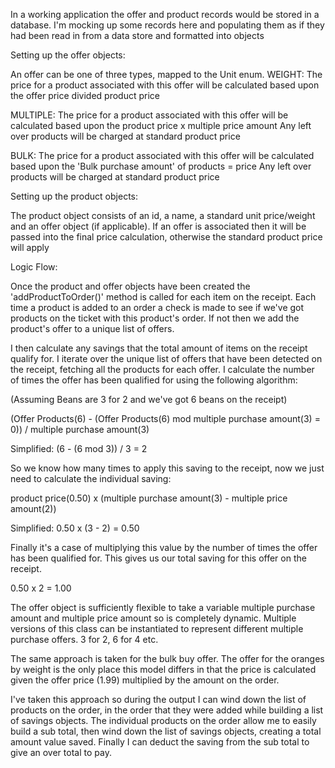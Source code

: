 In a working application the offer and product records would be stored
in a database. I'm mocking up some records here and populating them
as if they had been read in from a data store and formatted into objects

Setting up the offer objects:

An offer can be one of three types, mapped to the Unit enum.
WEIGHT:
The price for a product associated with this offer will be calculated based upon the
offer price divided product price

MULTIPLE:
The price for a product associated with this offer will be calculated based upon the product price x multiple price amount
Any left over products will be charged at standard product price

BULK:
The price for a product associated with this offer will be calculated based upon the 'Bulk purchase amount' of products = price
Any left over products will be charged at standard product price

Setting up the product objects:

The product object consists of an id, a name, a standard unit price/weight and an offer object (if applicable). If an offer is associated then it will be passed into the final price calculation, otherwise the standard product price will apply

Logic Flow: 

Once the product and offer objects have been created the 'addProductToOrder()' method is called for each item on the receipt. Each time a product is added to an order a check is made to see if we've got products on the ticket with this product's order. If not then we add the product's offer to a unique list of offers.

I then calculate any savings that the total amount of items on the receipt qualify for. I iterate over the unique list of offers that have been detected on the receipt, fetching all the products for each offer. I calculate the number of times the offer has been qualified for using the following algorithm:

(Assuming Beans are 3 for 2 and we've got 6 beans on the receipt)

(Offer Products(6) - (Offer Products(6) mod multiple purchase amount(3) = 0)) / multiple purchase amount(3)

Simplified: 
(6 - (6 mod 3)) / 3 = 2

So we know how many times to apply this saving to the receipt, now we just need to calculate the individual saving:

product price(0.50) x (multiple purchase amount(3) - multiple price amount(2))

Simplified:
0.50 x (3 - 2) = 0.50

Finally it's a case of multiplying this value by the number of times the offer has been qualified for. This gives us our total saving for this offer on the receipt. 

0.50 x 2 = 1.00

The offer object is sufficiently flexible to take a variable multiple purchase amount  and multiple price amount so is completely dynamic. Multiple versions of this class can be instantiated to represent different multiple purchase offers. 3 for 2, 6 for 4 etc. 

The same approach is taken for the bulk buy offer. The offer for the oranges by weight is the only place this model differs in that the price is calculated given the offer price (1.99) multiplied by the amount on the order.

I've taken this approach so during the output I can wind down the list of products on the order, in the order that they were added while building a list of savings objects. The individual products on the order allow me to easily build a sub total, then wind down the list of savings objects, creating a total amount value saved. Finally I can deduct the saving from the sub total to give an over total to pay.


